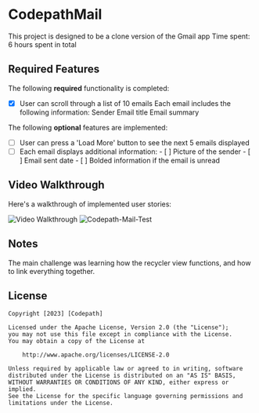 # CodepathMail
This project is designed to be a clone version of the Gmail app 
Time spent: 6 hours spent in total

## Required Features

The following **required** functionality is completed:

- [x] User can scroll through a list of 10 emails
  Each email includes the following information:
    Sender
    Email title
    Email summary

The following **optional** features are implemented:
- [ ] User can press a 'Load More' button to see the next 5 emails displayed
- [ ] Each email displays additional information:
       - [ ] Picture of the sender
       - [ ] Email sent date
       - [ ] Bolded information if the email is unread
## Video Walkthrough

Here's a walkthrough of implemented user stories:

<img src='https://www.screentogif.com/CodepathMailTest.gif' title='Codepath Mail' width='' alt='Video Walkthrough' />

<img src="https://i.ibb.co/tPvybtT/Codepath-Mail-Test.gif" alt="Codepath-Mail-Test" border="0">

## Notes

The main challenge was learning how the recycler view functions, and how to link everything together.

## License

    Copyright [2023] [Codepath]

    Licensed under the Apache License, Version 2.0 (the "License");
    you may not use this file except in compliance with the License.
    You may obtain a copy of the License at

        http://www.apache.org/licenses/LICENSE-2.0

    Unless required by applicable law or agreed to in writing, software
    distributed under the License is distributed on an "AS IS" BASIS,
    WITHOUT WARRANTIES OR CONDITIONS OF ANY KIND, either express or implied.
    See the License for the specific language governing permissions and
    limitations under the License.
